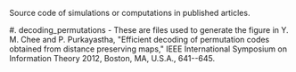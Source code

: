 Source code of simulations or computations in published articles.

#. decoding\_permutations - These are files used to generate the figure in
Y. M. Chee and P. Purkayastha, "Efficient decoding of permutation codes
obtained from distance preserving maps," IEEE International Symposium on
Information Theory 2012, Boston, MA, U.S.A., 641--645.

